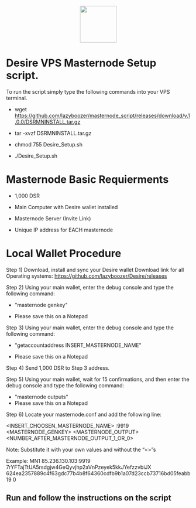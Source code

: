 <p align="center">
  <img src="https://i.imgur.com/s7rXj0A.png" width="100"/>
</p>

# <h>  Desire VPS Masternode Setup script. </h>

To run the script simply type the following commands into your VPS terminal. 
 
- wget https://github.com/lazyboozer/masternode_script/releases/download/v.1.0.0/DSRMNINSTALL.tar.gz

- tar -xvzf DSRMNINSTALL.tar.gz

- chmod 755 Desire_Setup.sh

- ./Desire_Setup.sh

<h1> Masternode Basic Requierments </h1>

- 1,000 DSR

- Main Computer with Desire wallet installed

- Masternode Server (Invite Link)

- Unique IP address for EACH masternode

<h1> Local Wallet Procedure </h1>

Step 1) Download, install and sync your Desire wallet
Download link for all Operating systems:
https://github.com/lazyboozer/Desire/releases 

Step 2) Using your main wallet, enter the debug console and type the following command:

- "masternode genkey"

- Please save this on a Notepad

Step 3) Using your main wallet, enter the debug console and type the following command:

- "getaccountaddress INSERT_MASTERNODE_NAME"

- Please save this on a Notepad

Step 4) Send 1,000 DSR to Step 3 address.

Step 5)  Using your main wallet, wait for 15 confirmations, and then enter the debug console and type the following command:

- "masternode outputs"
- Please save this on a Notepad 

Step 6) Locate your masternode.conf and add the following line: 

<INSERT_CHOOSEN_MASTERNODE_NAME> <Unique IP address>:9919 <MASTERNODE_GENKEY> <MASTERNODE_OUTPUT> <NUMBER_AFTER_MASTERNODE_OUTPUT_1_OR_0>

Note: Substitute it with your own values and without the “<>”s

Example:
MN1 85.236.130.103:9919 7rYFTajTtUA5rsdgjw4GeQyvjhp2aVnPzeyek5kkJYefzzvbiJX 624ea2357889c4f63gdc77b4b8f64360cdfb9b1a07d23ccb73716bd05feabb19 0


<h2> Run and follow the instructions on the script </h2> 
